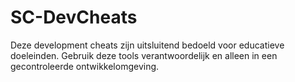 # SC-DevCheats

Deze development cheats zijn uitsluitend bedoeld voor educatieve doeleinden. Gebruik deze tools verantwoordelijk en alleen in een gecontroleerde ontwikkelomgeving.
